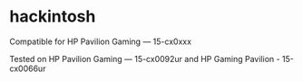 # hackintosh

Compatible for HP Pavilion Gaming — 15-cx0xxx

Tested on HP Pavilion Gaming — 15-cx0092ur and HP Gaming Pavilion - 15-cx0066ur

